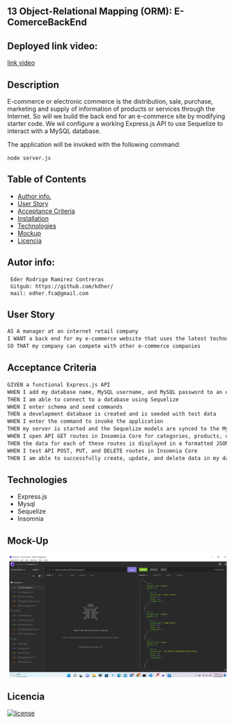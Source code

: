 ## 13 Object-Relational Mapping (ORM): E-ComerceBackEnd
## Deployed link video:
 [link video](https://drive.google.com/file/d/1zXRsYZTOdZwI6zcQfaFIUEu5qCbp8x_O/view?usp=sharing)

## Description
E-commerce or electronic commerce is the distribution, sale, purchase, marketing and supply of information of products or services through the Internet.
So will we build the back end for an e-commerce site by modifying starter code. We wil configure a working Express.js API to use Sequelize to interact with a MySQL database.

The application will be invoked with the following command:
``` 
node server.js
``` 
## Table of Contents
- [Author info.](#autor-info) 
- [User Story](#user-story)
- [Acceptance Criteria](#acceptance-criteria)
- [Installation](#installation)
- [Technologies](#technologies)
- [Mockup](#mock-up)
- [Licencia](#licencia)

## Autor info:
```
 Eder Rodrigo Ramirez Contreras 
 Gitgub: https://github.com/kdher/
 mail: edher.fca@gmail.com
```
## User Story

```md
AS A manager at an internet retail company
I WANT a back end for my e-commerce website that uses the latest technologies
SO THAT my company can compete with other e-commerce companies
```

## Acceptance Criteria

```md
GIVEN a functional Express.js API
WHEN I add my database name, MySQL username, and MySQL password to an environment variable file
THEN I am able to connect to a database using Sequelize
WHEN I enter schema and seed commands
THEN a development database is created and is seeded with test data
WHEN I enter the command to invoke the application
THEN my server is started and the Sequelize models are synced to the MySQL database
WHEN I open API GET routes in Insomnia Core for categories, products, or tags
THEN the data for each of these routes is displayed in a formatted JSON
WHEN I test API POST, PUT, and DELETE routes in Insomnia Core
THEN I am able to successfully create, update, and delete data in my database
```
## Technologies 
* Express.js
* Mysql
* Sequelize
* Insomnia

## Mock-Up
![image](./Assets/image.png)
## Licencia
[![license](https://img.shields.io/badge/license-MIT-blue)](https://shields.io)